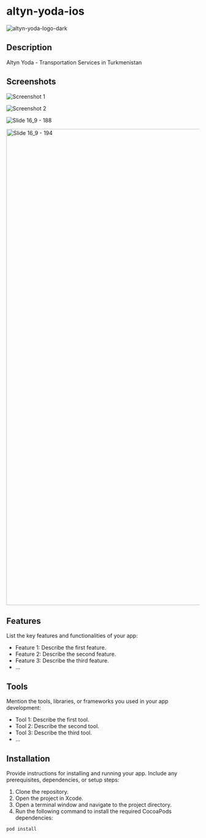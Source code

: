# altyn-yoda-ios

![altyn-yoda-logo-dark](https://github.com/azizbibitov/altyn-yoda-ios/assets/98221949/bbcb67e4-6d23-4c7e-a870-3baeec835b2f)


## Description

Altyn Yoda - Transportation Services in Turkmenistan

## Screenshots

![Screenshot 1](screenshots/screenshot1.png)

![Screenshot 2](screenshots/screenshot2.png)

![Slide 16_9 - 188](https://github.com/azizbibitov/altyn-yoda-ios/assets/98221949/d0defb1a-edf0-4d41-bcd8-4b78d0670571)

<img width="1242" alt="Slide 16_9 - 194" src="https://github.com/azizbibitov/altyn-yoda-ios/assets/98221949/821a8ff1-8bd3-4c82-babb-83ae7681acdb">

## Features

List the key features and functionalities of your app:

- Feature 1: Describe the first feature.
- Feature 2: Describe the second feature.
- Feature 3: Describe the third feature.
- ...

## Tools

Mention the tools, libraries, or frameworks you used in your app development:

- Tool 1: Describe the first tool.
- Tool 2: Describe the second tool.
- Tool 3: Describe the third tool.
- ...

## Installation

Provide instructions for installing and running your app. Include any prerequisites, dependencies, or setup steps:

1. Clone the repository.
2. Open the project in Xcode.
3. Open a terminal window and navigate to the project directory.
4. Run the following command to install the required CocoaPods dependencies:

```bash
pod install

